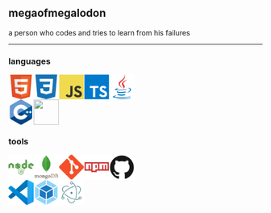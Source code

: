 ## megaofmegalodon

a person who codes and tries to learn from his failures

---

### languages

<div style="display: flex;">
  <img src="https://raw.githubusercontent.com/devicons/devicon/refs/heads/master/icons/html5/html5-original.svg" width="50" height="50" />
  <img src="https://raw.githubusercontent.com/devicons/devicon/refs/heads/master/icons/css3/css3-plain.svg" width="50" height="50" />
  <img src="https://raw.githubusercontent.com/devicons/devicon/refs/heads/master/icons/javascript/javascript-original.svg" width="50" height="50" />
  <img src="https://raw.githubusercontent.com/devicons/devicon/refs/heads/master/icons/typescript/typescript-original.svg" width="50" height="50" />
  <img src="https://raw.githubusercontent.com/devicons/devicon/refs/heads/master/icons/java/java-original.svg" width="50" height="50" />
</div>

<div style="display: flex;">
  <img src="https://github.com/devicons/devicon/raw/refs/heads/master/icons/cplusplus/cplusplus-original.svg" width="50" height="50" />
  <img src="https://encrypted-tbn0.gstatic.com/images?q=tbn:ANd9GcRBLHdY5kEI1kMs_CzI2yMzH6z6eIOMPg7-dw&s" width="50" height="50" />
</div>

### tools

<div style="display: flex;">
  <img src="https://raw.githubusercontent.com/devicons/devicon/refs/heads/master/icons/nodejs/nodejs-plain-wordmark.svg" width="50" height="50" />
  <img src="https://raw.githubusercontent.com/devicons/devicon/refs/heads/master/icons/mongodb/mongodb-original-wordmark.svg" width="50" height="50" />
  <img src="https://raw.githubusercontent.com/devicons/devicon/refs/heads/master/icons/git/git-original.svg" width="50" height="50" />
  <img src="https://raw.githubusercontent.com/devicons/devicon/refs/heads/master/icons/npm/npm-original-wordmark.svg" width="50" height="50" />
  <img src="https://raw.githubusercontent.com/devicons/devicon/refs/heads/master/icons/github/github-original.svg" width="50" height="50" />
</div>

<div style="display: flex;">
  <img src="https://github.com/devicons/devicon/raw/refs/heads/master/icons/vscode/vscode-original.svg" width="50" height="50" />
  <img src="https://raw.githubusercontent.com/devicons/devicon/refs/heads/master/icons/webpack/webpack-original.svg" width="50" height="50 />
  <img src="https://github.com/devicons/devicon/raw/refs/heads/master/icons/electron/electron-original.svg" width="50" height="50" />
  <img src="https://github.com/devicons/devicon/raw/refs/heads/master/icons/electron/electron-original.svg" width="50" height="50" />
</div>

